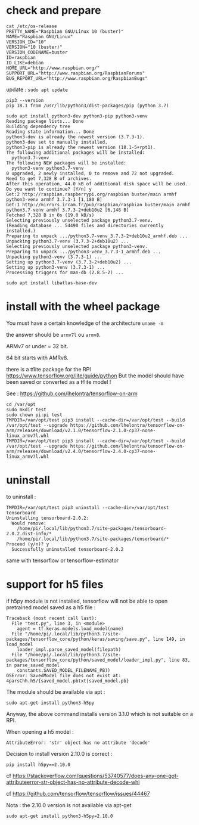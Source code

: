 # check and prepare
```
cat /etc/os-release
PRETTY_NAME="Raspbian GNU/Linux 10 (buster)"
NAME="Raspbian GNU/Linux"
VERSION_ID="10"
VERSION="10 (buster)"
VERSION_CODENAME=buster
ID=raspbian
ID_LIKE=debian
HOME_URL="http://www.raspbian.org/"
SUPPORT_URL="http://www.raspbian.org/RaspbianForums"
BUG_REPORT_URL="http://www.raspbian.org/RaspbianBugs"
```
update : `sudo apt update`
```
pip3 --version
pip 18.1 from /usr/lib/python3/dist-packages/pip (python 3.7)
```
```
sudo apt install python3-dev python3-pip python3-venv
Reading package lists... Done
Building dependency tree       
Reading state information... Done
python3-dev is already the newest version (3.7.3-1).
python3-dev set to manually installed.
python3-pip is already the newest version (18.1-5+rpt1).
The following additional packages will be installed:
  python3.7-venv
The following NEW packages will be installed:
  python3-venv python3.7-venv
0 upgraded, 2 newly installed, 0 to remove and 72 not upgraded.
Need to get 7,328 B of archives.
After this operation, 44.0 kB of additional disk space will be used.
Do you want to continue? [Y/n] y
Get:2 http://raspbian.raspberrypi.org/raspbian buster/main armhf python3-venv armhf 3.7.3-1 [1,180 B]
Get:1 http://mirrors.ircam.fr/pub/raspbian/raspbian buster/main armhf python3.7-venv armhf 3.7.3-2+deb10u2 [6,148 B]
Fetched 7,328 B in 0s (19.0 kB/s)    
Selecting previously unselected package python3.7-venv.
(Reading database ... 54490 files and directories currently installed.)
Preparing to unpack .../python3.7-venv_3.7.3-2+deb10u2_armhf.deb ...
Unpacking python3.7-venv (3.7.3-2+deb10u2) ...
Selecting previously unselected package python3-venv.
Preparing to unpack .../python3-venv_3.7.3-1_armhf.deb ...
Unpacking python3-venv (3.7.3-1) ...
Setting up python3.7-venv (3.7.3-2+deb10u2) ...
Setting up python3-venv (3.7.3-1) ...
Processing triggers for man-db (2.8.5-2) ...
```
```
sudo apt install libatlas-base-dev
```
# install with the wheel package

You must have a certain knowledge of the architecture `uname -m`

the answer should be `armv7l` ou `armv8`.

ARMv7 or under = 32 bit.

64 bit starts with AMRv8.

there is a tflite package for the RPI
https://www.tensorflow.org/lite/guide/python
But the model should have been saved or converted as a tflite model !

See :
https://github.com/lhelontra/tensorflow-on-arm

```
cd /var/opt
sudo mkdir test
sudo chown pi:pi test
TMPDIR=/var/opt/test pip3 install --cache-dir=/var/opt/test --build /var/opt/test --upgrade https://github.com/lhelontra/tensorflow-on-arm/releases/download/v2.1.0/tensorflow-2.1.0-cp37-none-linux_armv7l.whl
TMPDIR=/var/opt/test pip3 install --cache-dir=/var/opt/test --build /var/opt/test --upgrade https://github.com/lhelontra/tensorflow-on-arm/releases/download/v2.4.0/tensorflow-2.4.0-cp37-none-linux_armv7l.whl
```

# uninstall

to uninstall :
```
TMPDIR=/var/opt/test pip3 uninstall --cache-dir=/var/opt/test tensorboard 
Uninstalling tensorboard-2.0.2:
  Would remove:
    /home/pi/.local/lib/python3.7/site-packages/tensorboard-2.0.2.dist-info/*
    /home/pi/.local/lib/python3.7/site-packages/tensorboard/*
Proceed (y/n)? y
  Successfully uninstalled tensorboard-2.0.2
```

same with tensorflow or tensorflow-estimator

# support for h5 files

if h5py module is not installed, tensorflow will not be able to open pretrained model saved as a h5 file :

```
Traceback (most recent call last):
  File "test.py", line 3, in <module>
    agent = tf.keras.models.load_model(name)
  File "/home/pi/.local/lib/python3.7/site-packages/tensorflow_core/python/keras/saving/save.py", line 149, in load_model
    loader_impl.parse_saved_model(filepath)
  File "/home/pi/.local/lib/python3.7/site-packages/tensorflow_core/python/saved_model/loader_impl.py", line 83, in parse_saved_model
    constants.SAVED_MODEL_FILENAME_PB))
OSError: SavedModel file does not exist at: 4parsChh.h5/{saved_model.pbtxt|saved_model.pb}

```
The module should be available via apt :
```
sudo apt-get install python3-h5py
```
Anyway, the above command installs version 3.1.0 which is not suitable on a RPI. 

When opening a h5 model :
```
AttributeError: 'str' object has no attribute 'decode'
```
Decision to install version 2.10.0 is correct :
```
pip install h5py==2.10.0
```
cf https://stackoverflow.com/questions/53740577/does-any-one-got-attributeerror-str-object-has-no-attribute-decode-whi

cf https://github.com/tensorflow/tensorflow/issues/44467

Nota : the 2.10.0 version is not available via apt-get 
```
sudo apt-get install python3-h5py=2.10.0
```
